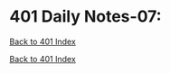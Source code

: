 # 401 Daily Notes-07:
[Back to 401 Index](../401-index.md)<br>


<!-- notes here -->


[Back to 401 Index](../401-index.md)